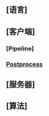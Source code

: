 

## [语言]

### 

## [客户端]

###  [Pipeline]

###  [Postprocess](blog/postprocess/index.md)



## [服务器]



## [算法]



